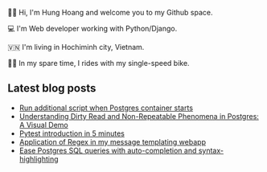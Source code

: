 
✌🏻 Hi, I'm Hung Hoang and welcome you to my Github space.

💻 I'm Web developer working with Python/Django.

🇻🇳 I'm living in Hochiminh city, Vietnam.

🚴🏻 In my spare time, I rides with my single-speed bike.


## Latest blog posts

* [Run additional script when Postgres container starts](https://www.hung.codes/postgres-init-script)
* [Understanding Dirty Read and Non-Repeatable Phenomena in Postgres: A Visual Demo](https://www.hung.codes/isolation-level-postgres-p1)
* [Pytest introduction in 5 minutes](https://www.hung.codes/pytest-intro)
* [Application of Regex in my message templating webapp](https://www.hung.codes/message-templating)
* [Ease Postgres SQL queries with auto-completion and syntax-highlighting](https://www.hung.codes/pgcli-autocomplete)